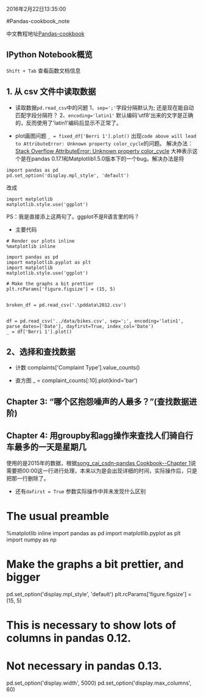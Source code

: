 2016年2月22日13:35:00  

#Pandas-cookbook_note

中文教程地址[Pandas-cookbook](https://github.com/ia-cas/pandas-cookbook)

## IPython Notebook概览  

`Shift + Tab` 查看函数文档信息

## 1. 从 csv 文件中读取数据

* 读取数据`pd.read_csv`中的问题
    1、`sep=';'`字段分隔默认为; 还是现在能自动匹配字段分隔符？
    2、`encoding='latin1'` 默认编码'utf8'出来的文字是正确的，反而使用了'latin1'编码后显示不正常了。

* plot画图问题
`_ = fixed_df['Berri 1'].plot()` 出现`code above will lead to AttributeError: Unknown property color_cycle`的问题。
解决办法：[Stack Overflow AttributeError: Unknown property color_cycle](http://stackoverflow.com/questions/33995707/attributeerror-unknown-property-color-cycle)
大神表示这个是在pandas 0.17.1和Matplotlib1.5.0版本下的一个bug。解决办法是将
```
import pandas as pd 
pd.set_option('display.mpl_style', 'default')
```
改成
```
import matplotlib
matplotlib.style.use('ggplot')
```
PS：我是直接添上这两句了。ggplot不是R语言里的吗？


* 主要代码
```
# Render our plots inline
%matplotlib inline

import pandas as pd
import matplotlib.pyplot as plt
import matplotlib
matplotlib.style.use('ggplot')

# Make the graphs a bit prettier
plt.rcParams['figure.figsize'] = (15, 5)


broken_df = pd.read_csv('.\pddata\2012.csv')


df = pd.read_csv('../data/bikes.csv', sep=';', encoding='latin1', parse_dates=['Date'], dayfirst=True, index_col='Date')
_ = df['Berri 1'].plot()
```


## 2、选择和查找数据

* 计数
complaints['Complaint Type'].value_counts()

* 直方图
_ = complaint_counts[:10].plot(kind='bar')

## Chapter 3: “哪个区抱怨噪声的人最多？”(查找数据进阶) 


## Chapter 4: 用groupby和agg操作来查找人们骑自行车最多的一天是星期几 

使用的是2015年的数据，根据[song_cai_csdn-pandas Cookbook--Chapter 1](http://blog.csdn.net/caisong/article/details/50678437)说需要把00:00这一行进行处理，本来以为是会出现详细的时间，实际操作后，只是把那一行删除了。

* 还有`dafirst = True` 参数实际操作中并未发现什么区别



# The usual preamble
%matplotlib inline
import pandas as pd
import matplotlib.pyplot as plt
import numpy as np

# Make the graphs a bit prettier, and bigger
pd.set_option('display.mpl_style', 'default')
plt.rcParams['figure.figsize'] = (15, 5)


# This is necessary to show lots of columns in pandas 0.12. 
# Not necessary in pandas 0.13.
pd.set_option('display.width', 5000) 
pd.set_option('display.max_columns', 60)